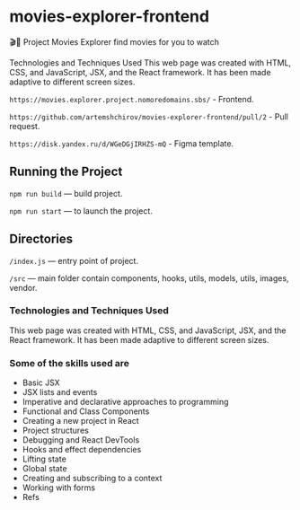# movies-explorer-frontend

🎬🔎 Project Movies Explorer find movies for you to watch

Technologies and Techniques Used
This web page was created with HTML, CSS, and JavaScript, JSX, and the React framework. It has been made adaptive to different screen sizes.

`https://movies.explorer.project.nomoredomains.sbs/` - Frontend.

`https://github.com/artemshchirov/movies-explorer-frontend/pull/2` - Pull request.

`https://disk.yandex.ru/d/WGeDGjIRHZS-mQ` - Figma template.

## Running the Project

`npm run build` — build project.

`npm run start` — to launch the project.

## Directories

`/index.js` — entry point of project.

`/src` — main folder contain components, hooks, utils, models, utils, images, vendor.

### Technologies and Techniques Used

This web page was created with HTML, CSS, and JavaScript, JSX, and the React framework.
It has been made adaptive to different screen sizes.

### Some of the skills used are

- Basic JSX
- JSX lists and events
- Imperative and declarative approaches to programming
- Functional and Class Components
- Creating a new project in React
- Project structures
- Debugging and React DevTools
- Hooks and effect dependencies
- Lifting state
- Global state
- Creating and subscribing to a context
- Working with forms
- Refs
